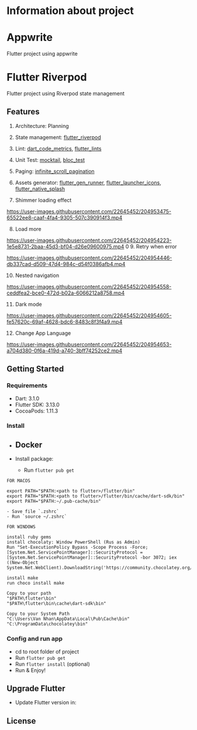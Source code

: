 # Information about project

# Appwrite

Flutter project using appwrite

# Flutter Riverpod

Flutter project using Riverpod state management

## Features

1. Architecture: Planning
1. State management: [flutter_riverpod](https://pub.dev/packages/flutter_riverpod)

1. Lint: [dart_code_metrics](https://pub.dev/packages/dart_code_metrics), [flutter_lints](https://pub.dev/packages/flutter_lints)
1. Unit Test: [mocktail](https://pub.dev/packages/mocktail), [bloc_test](https://pub.dev/packages/bloc_test)
1. Paging: [infinite_scroll_pagination](https://pub.dev/packages/infinite_scroll_pagination)
1. Assets generator: [flutter_gen_runner](https://pub.dev/packages/flutter_gen_runner), [flutter_launcher_icons](https://pub.dev/packages/flutter_launcher_icons), [flutter_native_splash](https://pub.dev/packages/flutter_native_splash)

1. Shimmer loading effect

https://user-images.githubusercontent.com/22645452/204953475-65522ee8-caaf-4fa4-9305-507c390914f3.mp4

8. Load more

https://user-images.githubusercontent.com/22645452/204954223-1e5e8731-2baa-45d3-bf04-d26e09600975.mp4
0 9. Retry when error

https://user-images.githubusercontent.com/22645452/204954446-db337cad-d509-47d4-984c-d54f0386afb4.mp4

10. Nested navigation

https://user-images.githubusercontent.com/22645452/204954558-ceddfea2-bce0-472d-b02a-6066212a8758.mp4

11. Dark mode

https://user-images.githubusercontent.com/22645452/204954605-fe57620c-69af-4628-bdc6-8483c8f3f4a9.mp4

12. Change App Language

https://user-images.githubusercontent.com/22645452/204954653-a704d380-0f6a-419d-a740-3bff74252ce2.mp4

## Getting Started

### Requirements

- Dart: 3.1.0
- Flutter SDK: 3.13.0
- CocoaPods: 1.11.3

### Install

- Docker 
  - 

- Install package:
  - Run `flutter pub get`

```
FOR MACOS

export PATH="$PATH:<path to flutter>/flutter/bin"
export PATH="$PATH:<path to flutter>/flutter/bin/cache/dart-sdk/bin"
export PATH="$PATH:~/.pub-cache/bin"
```

    - Save file `.zshrc`
    - Run `source ~/.zshrc`

```
FOR WINDOWS

install ruby gems
install chocolaty: Window PowerShell (Rus as Admin)
Run "Set-ExecutionPolicy Bypass -Scope Process -Force; [System.Net.ServicePointManager]::SecurityProtocol = [System.Net.ServicePointManager]::SecurityProtocol -bor 3072; iex ((New-Object System.Net.WebClient).DownloadString('https://community.chocolatey.org/install.ps1'))"

install make
run choco install make

Copy to your path
"$PATH\flutter\bin"
"$PATH\flutter\bin\cache\dart-sdk\bin"

Copy to your System Path
"C:\Users\Van Nhan\AppData\Local\Pub\Cache\bin"
"C:\ProgramData\chocolatey\bin"
```

### Config and run app

- cd to root folder of project
- Run `flutter pub get`
- Run `flutter install` (optional)
- Run & Enjoy!

## Upgrade Flutter

- Update Flutter version in:

## License
